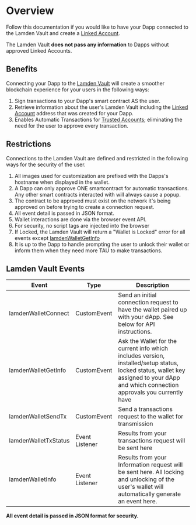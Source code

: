 # Overview

Follow this documentation if you would like to have your Dapp connected to the Lamden Vault and create a [Linked Account](/docs/wallet/accounts_linked_overview). 

The Lamden Vault **does not pass any information** to Dapps without approved Linked Accounts.

## Benefits
Connecting your Dapp to the <u>[Lamden Vault](/docs/wallet/overview)</u> will create a smoother blockchain experience for your users in the following ways:

1. Sign transactions to your Dapp's smart contract AS the user.
2. Retrieve information about the user's Lamden Vault including the [Linked Account](/docs/wallet/accounts_linked_overview) address that was created for your Dapp.
3. Enables Automatic Transactions for <u>[Trusted Accounts](docs/wallet/accounts_linked_create#make-account-trusted)</u>; eliminating the need for the user to approve every transaction.

## Restrictions
Connections to the Lamden Vault are defined and restricted in the following ways for the security of the user.

1. All images used for customization are prefixed with the Dapps's hostname when displayed in the wallet.
2. A Dapp can only approve ONE smartcontract for automatic transactions. Any other smart contracts interacted with will always cause a popup.
3. The contract to be approved must exist on the network it's being approved on before trying to create a connection request.
4. All event detail is passed in JSON format.
5. Wallet interactions are done via the browser event API.
6. For security, no script tags are injected into the browser
7. If Locked, the Lamden Vault will return a "Wallet is Locked" error for all events except <u>[lamdenWalletGetInfo](/docs/develop/wallet_api/get_wallet_info)</u>
8. It is up to the Dapp to handle prompting the user to unlock their wallet or inform them when they need more TAU to make transactions.


## Lamden Vault Events
| Event  | Type | Description  |
| ------------- |------------| -----|
| lamdenWalletConnect | CustomEvent | Send an initial connection request to have the wallet paired up with your dApp.  See below for API instructions. |
| lamdenWalletGetInfo | CustomEvent | Ask the Wallet for the current info which includes version, installed/setup status, locked status, wallet key assigned to your dApp and which connection approvals you currently have |
| lamdenWalletSendTx | CustomEvent | Send a transactions request to the wallet for transmission |
| lamdenWalletTxStatus | Event Listener | Results from your transactions request will be sent here  |
| lamdenWalletInfo | Event Listener | Results from your Information request will be sent here.  All locking and unlocking of the user's wallet will automatically generate an event here. |

**All event detail is passed in JSON format for security.**
